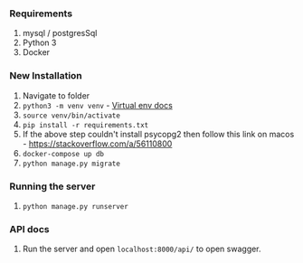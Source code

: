 

### Requirements
1. mysql / postgresSql
2. Python 3 
3. Docker

### New Installation

1. Navigate to folder
1. `python3 -m venv venv` - [Virtual env docs](https://packaging.python.org/guides/installing-using-pip-and-virtual-environments/#creating-a-virtual-environment)
1. `source venv/bin/activate`
1. `pip install -r requirements.txt`
1. If the above step couldn't install psycopg2 then follow this link on macos - https://stackoverflow.com/a/56110800
1. `docker-compose up db`
1. `python manage.py migrate`

### Running the server
1. `python manage.py runserver`

### API docs

1. Run the server and open `localhost:8000/api/` to open swagger.



